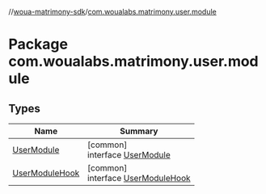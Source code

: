 //[woua-matrimony-sdk](../../index.md)/[com.woualabs.matrimony.user.module](index.md)

# Package com.woualabs.matrimony.user.module

## Types

| Name | Summary |
|---|---|
| [UserModule](-user-module/index.md) | [common]<br>interface [UserModule](-user-module/index.md) |
| [UserModuleHook](-user-module-hook/index.md) | [common]<br>interface [UserModuleHook](-user-module-hook/index.md) |
